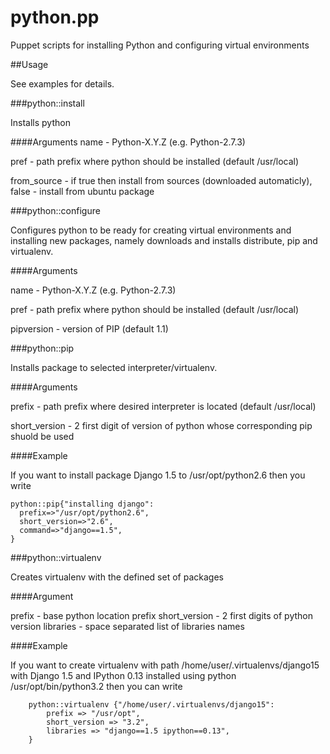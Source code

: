 python.pp
=========

Puppet scripts for installing Python and configuring virtual environments


##Usage

See examples for details.


###python::install

Installs python 

####Arguments
name - Python-X.Y.Z (e.g. Python-2.7.3)

pref - path prefix where python should be installed (default /usr/local)

from_source - if true then install from sources (downloaded automaticly), false - install from ubuntu package

###python::configure

Configures python to be ready for creating virtual environments and installing new packages, namely downloads and installs
distribute, pip and virtualenv.

####Arguments

name - Python-X.Y.Z (e.g. Python-2.7.3)

pref - path prefix where python should be installed (default /usr/local)

pipversion - version of PIP (default 1.1)


###python::pip

Installs package to selected interpreter/virtualenv.

####Arguments

prefix - path prefix where desired interpreter is located (default /usr/local)

short_version - 2 first digit of version of python whose corresponding pip shuold be used

####Example

If you want to install package Django 1.5 to /usr/opt/python2.6 then you write 

    python::pip{"installing django":
      prefix=>"/usr/opt/python2.6",
      short_version=>"2.6",
      command=>"django==1.5",
    }

###python::virtualenv

Creates virtualenv with the defined set of packages

####Argument

prefix - base python location prefix
short_version - 2 first digits of python version 
libraries - space separated list of libraries names

####Example

If you want to create virtualenv with path /home/user/.virtualenvs/django15 with Django 1.5 and IPython 0.13 installed using python 
/usr/opt/bin/python3.2 then you can write

        python::virtualenv {"/home/user/.virtualenvs/django15":
            prefix => "/usr/opt",
            short_version => "3.2",
            libraries => "django==1.5 ipython==0.13",
        }

        






